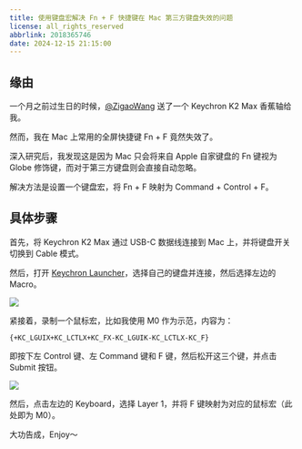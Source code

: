 ```yaml
---
title: 使用键盘宏解决 Fn + F 快捷键在 Mac 第三方键盘失效的问题
license: all_rights_reserved
abbrlink: 2018365746
date: 2024-12-15 21:15:00
---
```


## 缘由

一个月之前过生日的时候，[@ZigaoWang](https://github.com/ZigaoWang) 送了一个 Keychron K2 Max 香蕉轴给我。

然而，我在 Mac 上常用的全屏快捷键 Fn + F 竟然失效了。

深入研究后，我发现这是因为 Mac 只会将来自 Apple 自家键盘的 Fn 键视为 Globe 修饰键，而对于第三方键盘则会直接自动忽略。

解决方法是设置一个键盘宏，将 Fn + F 映射为 Command + Control + F。

## 具体步骤

首先，将 Keychron K2 Max 通过 USB-C 数据线连接到 Mac 上，并将键盘开关切换到 Cable 模式。

然后，打开 [Keychron Launcher](https://launcher.keychron.com/)，选择自己的键盘并连接，然后选择左边的 Macro。

![](https://www.takumibc.com/images/CleanShot_2024-12-15_at_21.13.29@2x.png)

紧接着，录制一个鼠标宏，比如我使用 M0 作为示范，内容为：

```
{+KC_LGUIX+KC_LCTLX+KC_FX-KC_LGUIK-KC_LCTLX-KC_F}
```

即按下左 Control 键、左 Command 键和 F 键，然后松开这三个键，并点击 Submit 按钮。

![](https://www.takumibc.com/images/CleanShot_2024-12-15_at_21.13.39@2x.png)

然后，点击左边的 Keyboard，选择 Layer 1，并将 F 键映射为对应的鼠标宏（此处即为 M0）。

大功告成，Enjoy～